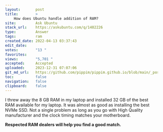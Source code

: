 ```yaml
---
layout:       post
title:        >
    How does Ubuntu handle addition of RAM?
site:         Ask Ubuntu
stack_url:    https://askubuntu.com/q/1402226
type:         Answer
tags:         ram
created_date: 2022-04-13 03:37:43
edit_date:    
votes:        "13 "
favorites:    
views:        "5,701 "
accepted:     Accepted
uploaded:     2023-12-31 07:07:06
git_md_url:   https://github.com/pippim/pippim.github.io/blob/main/_posts/2022/2022-04-13-How-does-Ubuntu-handle-addition-of-RAM_.md
toc:          false
navigation:   false
clipboard:    false
---
```


I threw away the 8 GB RAM in my laptop and installed 32 GB of the best RAM available for my laptop. It was almost as good as installing the best NVMe SSD. Not a single problem as long as you go with High Quality manufacturer and the clock timing matches your motherboard.

**Respected RAM dealers will help you find a good match.**
